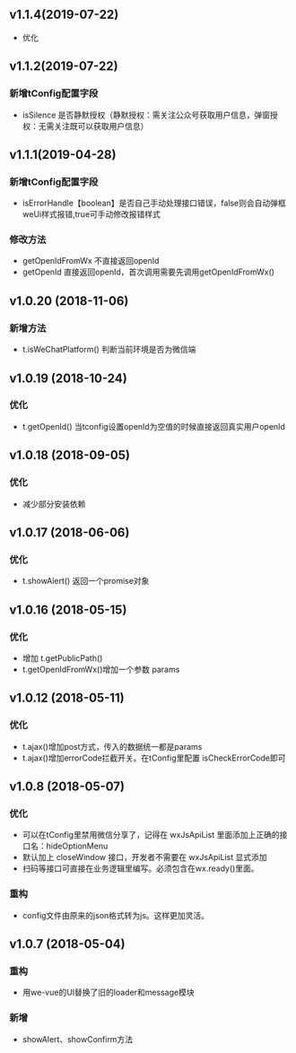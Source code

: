 ## v1.1.4(2019-07-22)
- 优化

## v1.1.2(2019-07-22)
### 新增tConfig配置字段
- isSilence 是否静默授权（静默授权：需关注公众号获取用户信息，弹窗授权：无需关注既可以获取用户信息）

## v1.1.1(2019-04-28)
### 新增tConfig配置字段
- isErrorHandle【boolean】是否自己手动处理接口错误，false则会自动弹框weUi样式报错,true可手动修改报错样式
### 修改方法
- getOpenIdFromWx 不直接返回openId
- getOpenId 直接返回openId，首次调用需要先调用getOpenIdFromWx()

## v1.0.20 (2018-11-06)

### 新增方法

- t.isWeChatPlatform() 判断当前环境是否为微信端

## v1.0.19 (2018-10-24)

### 优化

- t.getOpenId() 当tconfig设置openId为空值的时候直接返回真实用户openId

## v1.0.18 (2018-09-05)

### 优化

- 减少部分安装依赖

## v1.0.17 (2018-06-06)

### 优化

- t.showAlert() 返回一个promise对象


## v1.0.16 (2018-05-15)

### 优化

- 增加 t.getPublicPath()
- t.getOpenIdFromWx()增加一个参数 params



## v1.0.12 (2018-05-11)

### 优化

- t.ajax()增加post方式，传入的数据统一都是params
- t.ajax()增加errorCode拦截开关。在tConfig里配置 isCheckErrorCode即可


## v1.0.8 (2018-05-07)

### 优化

- 可以在tConfig里禁用微信分享了，记得在 wxJsApiList 里面添加上正确的接口名：hideOptionMenu
- 默认加上 closeWindow 接口，开发者不需要在 wxJsApiList 显式添加
- 扫码等接口可直接在业务逻辑里编写。必须包含在wx.ready()里面。

### 重构

- config文件由原来的json格式转为js。这样更加灵活。


## v1.0.7 (2018-05-04)

### 重构

- 用we-vue的UI替换了旧的loader和message模块

### 新增

- showAlert、showConfirm方法
